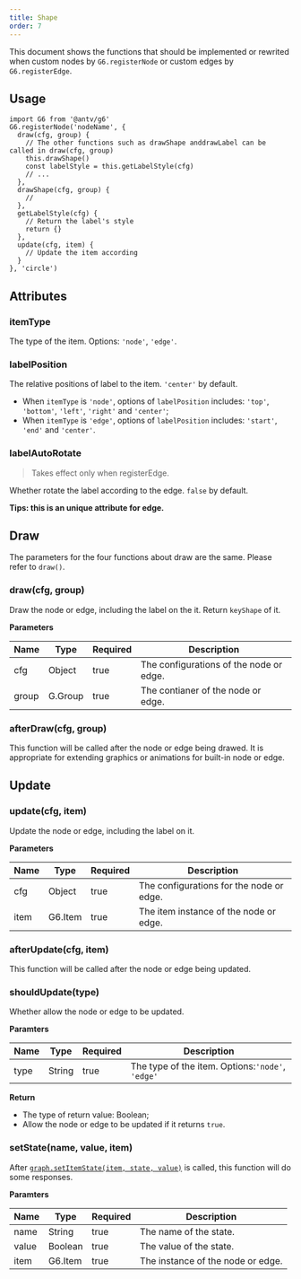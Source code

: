 ```yaml
---
title: Shape
order: 7
---
```


This document shows the functions that should be implemented or rewrited when custom nodes by `G6.registerNode` or custom edges by `G6.registerEdge`. 

## Usage
```
import G6 from '@antv/g6'
G6.registerNode('nodeName', {
  draw(cfg, group) {
    // The other functions such as drawShape anddrawLabel can be called in draw(cfg, group)
    this.drawShape()
    const labelStyle = this.getLabelStyle(cfg)
    // ...
  },
  drawShape(cfg, group) {
    // 
  },
  getLabelStyle(cfg) {
    // Return the label's style
    return {}
  },
  update(cfg, item) {
    // Update the item according
  }
}, 'circle')
```

## Attributes

### itemType
The type of the item. Options: `'node'`, `'edge'`.

### labelPosition
The relative positions of label to the item. `'center'` by default.

- When `itemType` is `'node'`, options of `labelPosition` includes: `'top'`, `'bottom'`, `'left'`, `'right'` and `'center'`;
- When `itemType` is `'edge'`, options of `labelPosition` includes: `'start'`, `'end'` and `'center'`.

### labelAutoRotate
> Takes effect only when registerEdge.

Whether rotate the label according to the edge. `false` by default.

**Tips: this is an unique attribute for edge.**

## Draw
The parameters for the four functions about draw are the same. Please refer to `draw()`.

### draw(cfg, group)
Draw the node or edge, including the label on the it. Return `keyShape` of it.

**Parameters**

| Name | Type | Required | Description |
| --- | --- | --- | --- |
| cfg | Object | true | The configurations of the node or edge. |
| group | G.Group | true | The contianer of the node or edge. |

### afterDraw(cfg, group)
This function will be called after the node or edge being drawed. It is appropriate for extending graphics or animations for built-in node or edge.

## Update

### update(cfg, item)
Update the node or edge, including the label on it.

**Parameters**

| Name | Type | Required | Description |
| --- | --- | --- | --- |
| cfg | Object | true | The configurations for the node or edge. |
| item | G6.Item | true | The item instance of the node or edge. |

### afterUpdate(cfg, item)
This function will be called after the node or edge being updated.

### shouldUpdate(type)
Whether allow the node or edge to be updated.

**Paramters**

| Name | Type | Required | Description |
| --- | --- | --- | --- |
| type | String | true | The type of the item. Options:`'node'`, `'edge'` |

**Return**

- The type of return value: Boolean;
- Allow the node or edge to be updated if it returns `true`.

### setState(name, value, item)
After [`graph.setItemState(item, state, value)`](/en/docs/api/Graph/#setitemstateitem-state-enabled) is called, this function will do some responses.

**Paramters**

| Name | Type | Required | Description |
| --- | --- | --- | --- |
| name | String | true | The name of the state. |
| value | Boolean | true | The value of the state. |
| item | G6.Item | true | The instance of the node or edge. |
